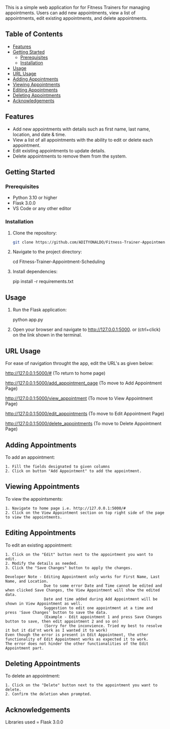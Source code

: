 This is a simple web application for for Fitness Trainers for managing appointments. Users can add new appointments, view a list of appointments, edit existing appointments, and delete appointments.

## Table of Contents

- [Features](#features)
- [Getting Started](#getting-started)
  - [Prerequisites](#prerequisites)
  - [Installation](#installation)
- [Usage](#usage)
- [URL Usage](#url-usage)
- [Adding Appointments](#adding-appointments)
- [Viewing Appointments](#viewing-appointments)
- [Editing Appointments](#editing-appointments)
- [Deleting Appointments](#deleting-appointments)
- [Acknowledgements](#acknowledgements)

## Features

- Add new appointments with details such as first name, last name, location, and date & time.
- View a list of all appointments with the ability to edit or delete each appointment.
- Edit existing appointments to update details.
- Delete appointments to remove them from the system.

## Getting Started

### Prerequisites

- Python 3.10 or higher
- Flask 3.0.0
- VS Code or any other editor

### Installation

1. Clone the repository:

   ```bash
   git clone https://github.com/ADITYONALDO/Fitness-Trainer-Appointment-Scheduling.git


2. Navigate to the project directory:

    cd Fitness-Trainer-Appointment-Scheduling

3. Install dependencies:

    pip install -r requirements.txt




## Usage

1. Run the Flask application:

    python app.py

2. Open your browser and navigate to http://127.0.0.1:5000. or (ctrl+click) on the link shown in the terminal.



## URL Usage

For ease of navigation throught the app, edit the URL's as given below:


http://127.0.0.1:5000/#   (To return to home page)

http://127.0.0.1:5000/add_appointment_page  (To move to Add Appointment Page)

http://127.0.0.1:5000/view_appointment      (To move to View Appointment Page)

http://127.0.0.1:5000/edit_appointments     (To move to Edit Appointment Page)

http://127.0.0.1:5000/delete_appointments   (To move to Delete Appointment Page)



## Adding Appointments

To add an appointment:

    1. Fill the fields designated to given columns
    2. Click on button "Add Appointment" to add the appointment.


## Viewing Appointments

To view the appointsments:

    1. Navigate to home page i.e. http://127.0.0.1:5000/#
    2. Click on the View Appointment section on top right side of the page to view the appointments.


## Editing Appointments

To edit an existing appointment:

    1. Click on the "Edit" button next to the appointment you want to edit.
    2. Modify the details as needed.
    3. Click the "Save Changes" button to apply the changes.

    Developer Note - Editing Appointment only works for First Name, Last Name, and Location. 
                     Due to some error Date and Time cannot be edited and when clicked Save Changes, the View Appointment will show the edited data. 
                     Date and time added during Add Appointment will be shown in View Appointment as well.
                     Suggestion to edit one appointment at a time and press 'Save Changes' button to save the data. 
                     (Example - Edit appointment 1 and press Save Changes button to save, then edit appointment 2 and so on)
                     (Sorry for the inconvience. Tried my best to resolve it but it did'nt work as I wanted it to work)
    Even though the error is present in Edit Appointment, the other functionality of Edit Appointment works as expected it to work.
    The error does not hinder the other functionalities of the Edit Appointment part.


## Deleting Appointments

To delete an appointment:

    1. Click on the "Delete" button next to the appointment you want to delete.
    2. Confirm the deletion when prompted.


## Acknowledgements

Libraries used = Flask 3.0.0
